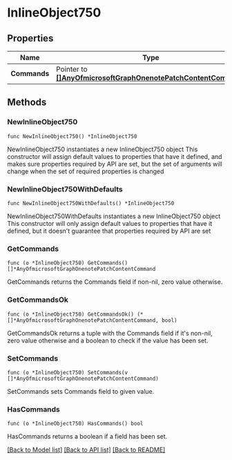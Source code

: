 # InlineObject750

## Properties

Name | Type | Description | Notes
------------ | ------------- | ------------- | -------------
**Commands** | Pointer to [**[]AnyOfmicrosoftGraphOnenotePatchContentCommand**](AnyOfmicrosoftGraphOnenotePatchContentCommand.md) |  | [optional] 

## Methods

### NewInlineObject750

`func NewInlineObject750() *InlineObject750`

NewInlineObject750 instantiates a new InlineObject750 object
This constructor will assign default values to properties that have it defined,
and makes sure properties required by API are set, but the set of arguments
will change when the set of required properties is changed

### NewInlineObject750WithDefaults

`func NewInlineObject750WithDefaults() *InlineObject750`

NewInlineObject750WithDefaults instantiates a new InlineObject750 object
This constructor will only assign default values to properties that have it defined,
but it doesn't guarantee that properties required by API are set

### GetCommands

`func (o *InlineObject750) GetCommands() []*AnyOfmicrosoftGraphOnenotePatchContentCommand`

GetCommands returns the Commands field if non-nil, zero value otherwise.

### GetCommandsOk

`func (o *InlineObject750) GetCommandsOk() (*[]*AnyOfmicrosoftGraphOnenotePatchContentCommand, bool)`

GetCommandsOk returns a tuple with the Commands field if it's non-nil, zero value otherwise
and a boolean to check if the value has been set.

### SetCommands

`func (o *InlineObject750) SetCommands(v []*AnyOfmicrosoftGraphOnenotePatchContentCommand)`

SetCommands sets Commands field to given value.

### HasCommands

`func (o *InlineObject750) HasCommands() bool`

HasCommands returns a boolean if a field has been set.


[[Back to Model list]](../README.md#documentation-for-models) [[Back to API list]](../README.md#documentation-for-api-endpoints) [[Back to README]](../README.md)


